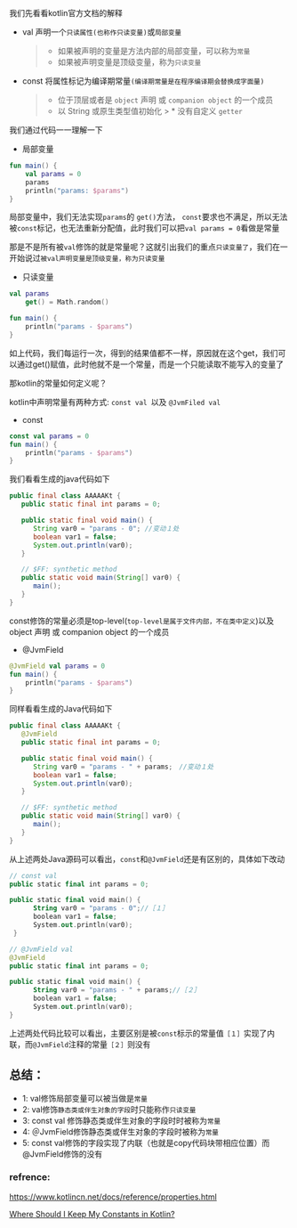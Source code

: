 我们先看看kotlin官方文档的解释

* val 声明一个`只读属性(也称作只读变量)`或`局部变量`

	> * 如果被声明的变量是方法内部的局部变量，可以称为`常量`
	> * 如果被声明变量是顶级变量，称为`只读变量`

* const 将属性标记为编译期常量`(编译期常量是在程序编译期会替换成字面量)`
	
	> * 位于顶层或者是 `object` 声明 或 `companion object` 的一个成员
	> * 以 String 或原生类型值初始化
        > * 没有自定义 `getter`


我们通过代码一一理解一下

* 局部变量

```kotlin
fun main() {
	val params = 0
	params
	println("params: $params")
}
```
局部变量中，我们无法实现`params`的 `get()`方法， `const`要求也不满足，所以无法被`const`标记，也无法重新分配值，此时我们可以把`val params = 0`看做是常量

那是不是所有被`val`修饰的就是常量呢？这就引出我们的重点`只读变量了`，我们在一开始说过`被val声明变量是顶级变量，称为只读变量`


* 只读变量

```kotlin
val params
    get() = Math.random()

fun main() {
	println("params - $params")
}
```
如上代码，我们每运行一次，得到的结果值都不一样，原因就在这个get，我们可以通过get()赋值，此时他就不是一个常量，而是一个只能读取不能写入的变量了

那kotlin的常量如何定义呢？

kotlin中声明常量有两种方式: `const val `以及 `@JvmFiled val` 

* const
```kotlin
const val params = 0
fun main() {
	println("params - $params")
}
```
我们看看生成的java代码如下
```java
public final class AAAAAKt {
   public static final int params = 0;

   public static final void main() {
      String var0 = "params - 0"; //变动１处
      boolean var1 = false;
      System.out.println(var0);
   }

   // $FF: synthetic method
   public static void main(String[] var0) {
      main();
   }
}
```
const修饰的常量必须是top-level(`top-level是属于文件内部，不在类中定义`)以及object 声明 或 companion object 的一个成员

* @JvmField
```kotlin
@JvmField val params = 0
fun main() {
    println("params - $params")
}
```
同样看看生成的Java代码如下
```java
public final class AAAAAKt {
   @JvmField
   public static final int params = 0;

   public static final void main() {
      String var0 = "params - " + params;　//变动１处
      boolean var1 = false;
      System.out.println(var0);
   }

   // $FF: synthetic method
   public static void main(String[] var0) {
      main();
   }
}
```
从上述两处Java源码可以看出，`const`和`@JvmField`还是有区别的，具体如下改动
```kotlin
// const val
public static final int params = 0;

public static final void main() {
      String var0 = "params - 0";//［１］
      boolean var1 = false;
      System.out.println(var0);
 }

// @JvmField val
@JvmField
public static final int params = 0;

public static final void main() {
      String var0 = "params - " + params;//［２］
      boolean var1 = false;
      System.out.println(var0);
}

```
上述两处代码比较可以看出，主要区别是被`const`标示的常量值`［１］`实现了内联，而`@JvmField`注释的常量`［２］`则没有

## 总结：
* 1: val修饰局部变量可以被当做是`常量`
* 2: val修饰`静态类或伴生对象的字段`时只能称作`只读变量`
* 3: const val 修饰静态类或伴生对象的字段时时被称为`常量`
* 4: ＠JvmField修饰静态类或伴生对象的字段时被称为`常量`
* 5: const val修饰的字段实现了内联（也就是copy代码块带相应位置）而@JvmField修饰的没有


### refrence: 

https://www.kotlincn.net/docs/reference/properties.html


[Where Should I Keep My Constants in Kotlin?](https://blog.egorand.me/where-do-i-put-my-constants-in-kotlin/)